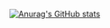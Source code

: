 [![Anurag's GitHub stats](https://github-readme-stats.vercel.app/api?username=lizhe-0423&theme=radical&show_icons=true)](https://github.com/anuraghazra/github-readme-stats)
